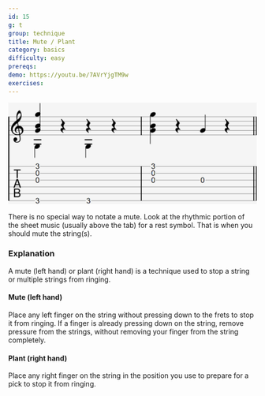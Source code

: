```yaml
---
id: 15
g: t
group: technique
title: Mute / Plant
category: basics
difficulty: easy
prereqs: 
demo: https://youtu.be/7AVrYjgTM9w
exercises:
---
```


<div class="tabImg">
  <img src="mute-plant.jpg" />
</div>

There is no special way to notate a mute. Look at the rhythmic portion of the sheet music (usually above the tab) for a <span class="tt" data-class="ttBigFont" data-tip="𝄻 𝄼 𝄽 𝄿 𝄾">rest symbol</span>. That is when you should mute the string(s). 

### Explanation

A mute (left hand) or plant (right hand) is a technique used to stop a string or multiple strings from ringing. 

#### Mute (left hand)

Place any left finger on the string without pressing down to the frets to stop it from ringing. If a finger is already pressing down on the string, remove pressure from the strings, without removing your finger from the string completely.

#### Plant (right hand)

Place any right finger on the string in the position you use to prepare for a pick to stop it from ringing. 

